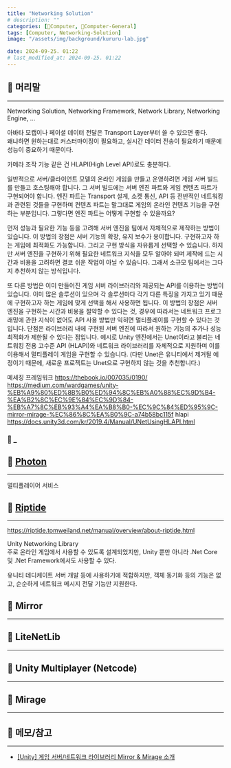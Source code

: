 ```yaml
---
title: "Networking Solution"
# description: ""
categories: [💫Computer, 🌚Computer-General]
tags: [Computer, Networking-Solution]
image: "/assets/img/background/kururu-lab.jpg"

date: 2024-09-25. 01:22
# last_modified_at: 2024-09-25. 01:22
---
```


## 💫 머리말

---

Networking Solution, Networking Framework, Network Library, Networking Engine, ...  

아바타 모캡이나 페이셜 데이터 전달은 Transport Layer부터 쓸 수 있으면 좋다.  
왜냐하면 원하는대로 커스터마이징이 필요하고, 실시간 데이터 전송이 필요하기 때문에 성능이 중요하기 때문이다.  

카메라 조작 기능 같은 건 HLAPI(High Level API)로도 충분하다.  

일반적으로 서버/클라이언트 모델의 온라인 게임을 만들고 운영하려면 게임 서버 빌드를 만들고 호스팅해야 합니다. 그 서버 빌드에는 서버 엔진 파트와 게임 컨텐츠 파트가 구현되어야 합니다. 엔진 파트는 Transport 설계, 소켓 통신, API 등 전반적인 네트워킹과 관련된 것들을 구현하며 컨텐츠 파트는 말그대로 게임의 온라인 컨텐츠 기능을 구현하는 부분입니다. 그렇다면 엔진 파트는 어떻게 구현할 수 있을까요?

먼저 성능과 필요한 기능 등을 고려해 서버 엔진을 팀에서 자체적으로 제작하는 방법이 있습니다. 이 방법의 장점은 서버 기능의 확장, 유지 보수가 용이합니다. 구현하고자 하는 게임에 최적화도 가능합니다. 그리고 구현 방식을 자유롭게 선택할 수 있습니다. 하지만 서버 엔진을 구현하기 위해 필요한 네트워크 지식을 모두 알아야 되며 제작에 드는 시간과 비용을 고려하면 결코 쉬운 작업이 아닐 수 있습니다. 그래서 소규모 팀에서는 그다지 추천하지 않는 방식입니다.

또 다른 방법은 이미 만들어진 게임 서버 라이브러리와 제공되는 API를 이용하는 방법이 있습니다. 이미 많은 솔루션이 있으며 각 솔루션마다 각기 다른 특징을 가지고 있기 때문에 구현하고자 하는 게임에 맞게 선택을 해서 사용하면 됩니다. 이 방법의 장점은 서버 엔진을 구현하는 시간과 비용을 절약할 수 있다는 것, 경우에 따라서는 네트워크 프로그래밍에 관한 지식이 없어도 API 사용 방법만 익히면 멀티플레이를 구현할 수 있다는 것입니다. 단점은 라이브러리 내에 구현된 서버 엔진에 따라서 원하는 기능의 추가나 성능 최적화가 제한될 수 있다는 점입니다. 예시로 Unity 엔진에서는 Unet이라고 불리는 네트워킹 전용 고수준 API (HLAPI)와 네트워크 라이브러리를 자체적으로 지원하며 이를 이용해서 멀티플레이 게임을 구현할 수 있습니다. (다만 Unet은 유니티에서 제거될 예정이기 때문에, 새로운 프로젝트는 Unet으로 구현하지 않는 것을 추천합니다.)

메세징 프레임워크
https://thebook.io/007035/0190/
https://medium.com/wardgames/unity-%EB%A9%80%ED%8B%B0%ED%94%8C%EB%A0%88%EC%9D%B4-%EA%B2%8C%EC%9E%84%EC%9D%84-%EB%A7%8C%EB%93%A4%EA%B8%B0-%EC%9C%84%ED%95%9C-mirror-mirage-%EC%86%8C%EA%B0%9C-a74b58bc115f
hlapi
https://docs.unity3d.com/kr/2019.4/Manual/UNetUsingHLAPI.html

### 🫧 _

## 💫 [Photon](https://www.photonengine.com/ko-kr)

---

멀티플레이어 서비스  

## 💫 [Riptide](https://github.com/RiptideNetworking/Riptide)

---

<https://riptide.tomweiland.net/manual/overview/about-riptide.html>  

Unity Networking Library  
주로 온라인 게임에서 사용할 수 있도록 설계되었지만, Unity 뿐만 아니라 .Net Core 및 .Net Framework에서도 사용할 수 있다.  

유니티 데디케이트 서버 개발 등에 사용하기에 적합하지만, 객체 동기화 등의 기능은 없고, 순순하게 네트워크 메시지 전달 기능만 지원한다.  

## 💫 Mirror

---

## 💫 LiteNetLib

---

## 💫 Unity Multiplayer (Netcode)

---

## 💫 Mirage

---

## 💫 메모/참고

---

- [[Unity] 게임 서버/네트워크 라이브러리 Mirror & Mirage 소개](https://medium.com/wardgames/unity-멀티플레이-게임을-만들기-위한-mirror-mirage-소개-a74b58bc115f)